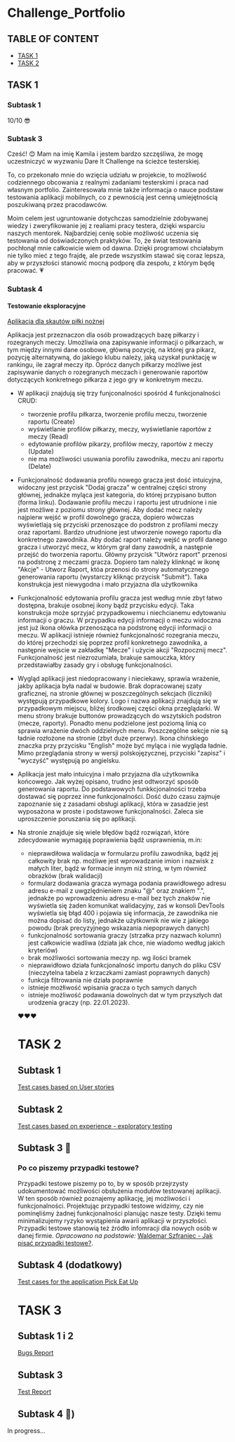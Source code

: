 # Challenge_Portfolio

## TABLE OF CONTENT

* [TASK 1](#task-1)
* [TASK 2](#task-2)
   
## TASK 1

### Subtask 1
10/10 :sunglasses:


### Subtask 3

Cześć! 	:blush: Mam na imię Kamila i jestem bardzo szczęśliwa, że mogę uczestniczyć w wyzwaniu Dare It Challenge na ścieżce testerskiej. 

  To, co przekonało mnie do wzięcia udziału w projekcie, to możliwość codziennego obcowania z realnymi zadaniami testerskimi i praca nad własnym portfolio. Zainteresowała mnie także informacja o nauce podstaw testowania aplikacji mobilnych, co z pewnością jest cenną umiejętnością poszukiwaną przez pracodawców. 
  
  Moim celem jest ugruntowanie dotychczas samodzielnie zdobywanej wiedzy i zweryfikowanie jej z realiami pracy testera, dzięki wsparciu naszych mentorek. Najbardziej cenię sobie możliwość uczenia się testowania od doświadczonych praktyków. To, że świat testowania pochłonął mnie całkowicie wiem od dawna. Dzięki programowi chciałabym nie tylko mieć z tego frajdę, ale przede wszystkim stawać się coraz lepsza, aby w przyszłości stanowić mocną podporę dla zespołu, z którym będę pracować. :heartpulse:


### Subtask 4

#### Testowanie eksploracyjne 
[Aplikacja dla skautów piłki nożnej](https://scouts-test.futbolkolektyw.pl/pl)


Aplikacja jest przeznaczon dla osób prowadzących bazę piłkarzy i rozegranych meczy. Umożliwia ona zapisywanie informacji o piłkarzach, w tym między innymi dane osobowe, główną pozycję, na której gra pikarz, pozycję alternatywną, do jakiego klubu należy, jaką uzyskał punktację w rankingu, ile zagrał meczy itp. Oprócz danych piłkarzy możliwe jest zapisywanie danych o rozegranych meczach i generowanie raportów dotyczących konkretnego piłkarza z jego gry w konkretnym meczu. 

*  W aplikacji znajdują się trzy funjconalności spośród 4 funkcjonalności CRUD: 
    * tworzenie profilu piłkarza, tworzenie profilu meczu, tworzenie raportu (Create)
    * wyświetlanie profilów piłkarzy, meczy, wyświetlanie raportów z meczy (Read)
    * edytowanie profilów pikarzy, profilów meczy, raportów z meczy (Update)
    * nie ma możliwości usuwania porofilu zawodnika, meczu ani raportu (Delate)
  
* Funkcjonalność dodawania profilu nowego gracza jest dość intuicyjna, widoczny jest przycisk "Dodaj gracza" w centralnej części strony głównej, jednakże myląca jest kategoria, do której przypisano button (forma linku). Dodawanie profilu meczu i raportu jest utrudnione i nie jest możliwe z poziomu strony głównej. Aby dodać mecz należy najpierw wejść w profil dowolnego gracza, dopiero wówczas wyświetlają się przyciski przenoszące do podstron z profilami meczy oraz raportami. 
Bardzo utrudnione jest utworzenie nowego raportu dla konkretnego zawodnika. Aby dodać raport należy wejść w profil danego gracza i utworzyć mecz, w którym grał dany zawodnik, a następnie przejść do tworzenia raportu. Główny przycisk "Utwórz raport" przenosi na podstronę z meczami gracza. Dopiero tam należy klinknąć w ikonę "Akcje" - Utworz Raport, któa przenosi do strony automatycznego generowania raportu (wystarczy kliknąc przycisk "Submit"). Taka konstrukcja jest niewygodna i mało przyjazna dla użytkownika  

* Funkcjonalność edytowania profilu gracza jest według mnie zbyt łatwo dostępna, brakuje osobnej ikony bądź przycisku edycji. Taka konstrukcja może sprzyjać przypadkowemu i niechcianemu edytowaniu informacji o graczu. W przypadku edycji informacji o meczu widoczna jest już ikona ołówka przenosząca na podstronę edycji informacji o meczu. 
W aplikacji istnieje również funkcjonalność rozegrania meczu, do której przechodzi się poprzez profil konkretnego zawodnika, a następnie wejscie w zakładkę "Mecze" i użycie akcji "Rozpocznij mecz". Funkcjonalność jest niezrozumiała, brakuje samouczka, który przedstawiałby zasady gry i obsługę funkcjonalności.

* Wygląd aplikacji jest niedopracowany i nieciekawy, sprawia wrażenie, jakby aplikacja była nadal w budowie. Brak dopracowanej szaty graficznej, na stronie głównej w poszczególnych sekcjach (liczniki) występują przypadkowe kolory. Logo i nazwa aplikacji znajdują się w przypadkowym miejscu, bliżej środkowej części okna przeglądarki. W menu strony brakuje buttonów prowadzących do wszytskich podstron (mecze, raporty). Ponadto menu podzielone jest poziomą linią co sprawia wrażenie dwóch oddzielnych menu. Poszczególne sekcje nie są ładnie rozłożone na stronie (zbyt duże przerwy). Ikona chińskiego znaczka przy przycisku "English" może być myląca i nie wygląda ładnie. Mimo przeglądania strony w wersji polskojęzycznej, przyciski "zapisz" i "wyczyść" występują po angielsku. 

* Aplikacja jest mało intuicyjna i mało przyjazna dla użytkownika końcowego. Jak wyżej opisano, trudno jest odtworzyć sposób generowania raportu. Do podstawowych funkkcjonalności trzeba dostawać się poprzez inne funkcjonalności. Dość dużo czasu zajmuje zapoznanie się z zasadami obsługi aplikacji, która w zasadzie jest wyposażona w proste i podstawowe funkcjonalności. Zaleca sie uproszczenie poruszania się po aplikacji.

* Na stronie znajduje się wiele błędów bądź rozwiązań, które zdecydowanie wymagają poprawienia bądź usprawnienia, m.in:
  * nieprawdiłowa walidacja w formularzu profilu zawodnika, bądź jej całkowity brak np. możliwe jest wprowadzanie imion i nazwisk z małych liter, bądź w formacie innym niż string, w tym również obrazków (brak walidacji)
  * formularz dodawania gracza wymaga podania prawidłowego adresu adresu e-mail z uwgzlędnieniem znaku "@" oraz znakiem ".", jednakże po wprowadzeniu adresu e-mail bez tych znaków nie wyświetla się żaden komunikat walidacyjny, zaś w konsoli DevTools wyświetla się błąd 400 i pojawia się informacja, że zawodnika nie można dopisać do listy, jednakże użytkownik nie wie z jakiego powodu (brak precyzyjnego wskazania niepoprawych danych)
  * funkcjonalność sortowania graczy (strzałka przy nazwach kolumn) jest całkowicie wadliwa (działa jak chce, nie wiadomo według jakich kryteriów)
  * brak możliwości sortowania meczy np. wg ilości bramek
  * nieprawidłowo działa funkcjonalność importu danych do pliku CSV (nieczytelna tabela z krzaczkami zamiast poprawnych danych)
  * funkcja filtrowania nie działa poprawnie
  * istnieje możłiwość wpisania gracza o tych samych danych
  * istnieje możliwość podawania dowolnych dat w tym przyszłych dat urodzenia graczy (np. 22.01.2023). 
  
  ❤️❤️❤️
  
  # TASK 2
  ## Subtask 1
  
  [Test cases based on User stories](https://docs.google.com/document/d/1TrRUwC-ZhLGTpM-TeEHJJNnbrRG2KVV8UPupftnk7U0/edit?usp=sharing)
  
  ## Subtask 2
  
   [Test cases based on experience - exploratory testing](https://docs.google.com/document/d/1rNam7fzTw9favo2SR1Jr4JxTES8Q9yyqaLo_9nFacB8/edit?usp=sharing)
   
  ## Subtask 3 :raising_hand:
  
  ### Po co piszemy przypadki testowe?
  
  Przypadki testowe piszemy po to, by w sposób przejrzysty udokumentować możliwości obsłużenia modułów testowanej aplikacji. W ten sposób również poznajemy aplikację, jej możliwości i funkcjonalności. Projektując przypadki testowe widzimy, czy nie pominęliśmy żadnej funkcjonalności planując nasze testy. Dzięki temu minimalizujemy ryzyko wystąpienia awarii aplikacji w przyszłości. Przypadki testowe stanowią też źródło infomracji dla nowych osób w danej firmie. *Opracowano na podstawie:* [Waldemar Szfraniec - Jak pisać przypadki testowe?](https://www.wyszkolewas.com.pl/przypadki-testowe-przyklady/).
  
  ## Subtask 4 (dodatkowy)
  
  [Test cases for the application Pick Eat Up](https://docs.google.com/document/d/1CartUoaSvK71w28mb8sJpO26JqBTWezALNNZea-6Q0M/edit?usp=sharing)
  
   # TASK 3
 
  ## Subtask 1 i 2
  
  [Bugs Report](https://docs.google.com/document/d/1TrRUwC-ZhLGTpM-TeEHJJNnbrRG2KVV8UPupftnk7U0/edit?usp=sharing)
  
  ## Subtask 3
  
   [Test Report](https://docs.google.com/document/d/1usfaDs6SKqvcSqd9MfontmRI76_McfBrOBAV7sJTf2g/edit?usp=sharing)
   
  ## Subtask 4 :raising_hand:)
  
In progress...
